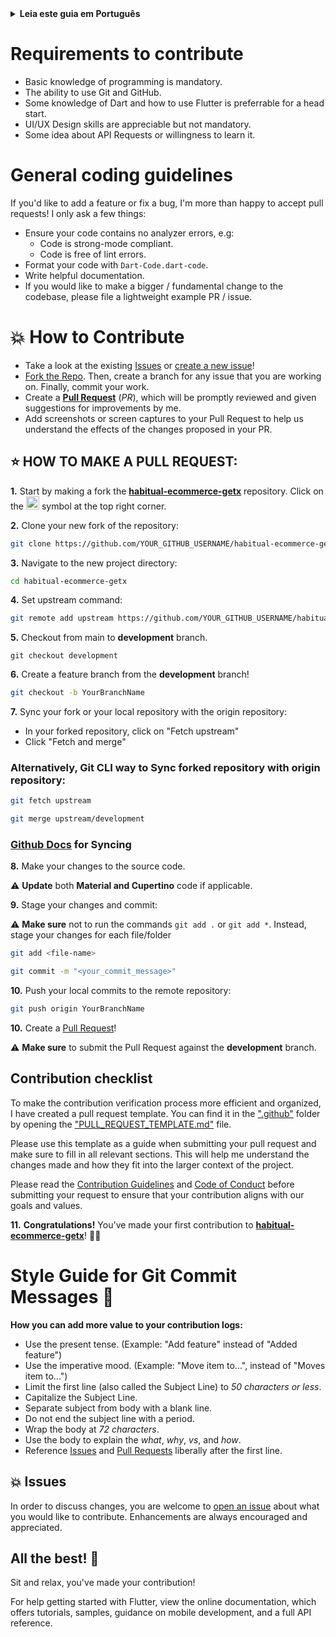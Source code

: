 <details>
<summary>
<strong> Leia este guia em Português </strong>
</summary>
    <ul>
        <li><a href="./CONTRIBUTING-PT-BR.md"> Português </a></li>
    </ul>

</details>

# Requirements to contribute

- Basic knowledge of programming is mandatory.
- The ability to use Git and GitHub.
- Some knowledge of Dart and how to use Flutter is preferrable for a head start.
- UI/UX Design skills are appreciable but not mandatory.
- Some idea about API Requests or willingness to learn it.

# General coding guidelines

If you'd like to add a feature or fix a bug, I'm more than happy to accept pull requests! I only ask a few things:

- Ensure your code contains no analyzer errors, e.g:
  - Code is strong-mode compliant.
  - Code is free of lint errors.
- Format your code with `Dart-Code.dart-code`.
- Write helpful documentation.
- If you would like to make a bigger / fundamental change to the codebase, please file a lightweight example PR / issue.

# 💥 How to Contribute

- Take a look at the existing [Issues](https://github.com/edilsonmatola/habitual-ecommerce-getx/issues) or [create a new issue](https://github.com/edilsonmatola/habitual-ecommerce-getx/issues/new/choose)!
- [Fork the Repo](https://github.com/edilsonmatola/habitual-ecommerce-getx/fork). Then, create a branch for any issue that you are working on. Finally, commit your work.
- Create a **[Pull Request](https://github.com/edilsonmatola/habitual-ecommerce-getx/compare)** (_PR_), which will be promptly reviewed and given suggestions for improvements by me.
- Add screenshots or screen captures to your Pull Request to help us understand the effects of the changes proposed in your PR.

## ⭐ HOW TO MAKE A PULL REQUEST:

**1.** Start by making a fork the [**habitual-ecommerce-getx**](https://github.com/edilsonmatola/habitual-ecommerce-getx) repository. Click on the <a href="https://github.com/edilsonmatola/habitual-ecommerce-getx/fork"><img src="https://i.imgur.com/G4z1kEe.png" height="21" width="21"></a> symbol at the top right corner.

**2.** Clone your new fork of the repository:

```bash
git clone https://github.com/YOUR_GITHUB_USERNAME/habitual-ecommerce-getx
```

**3.** Navigate to the new project directory:

```bash
cd habitual-ecommerce-getx
```

**4.** Set upstream command:

```bash
git remote add upstream https://github.com/YOUR_GITHUB_USERNAME/habitual-ecommerce-getx.git
```

**5.** Checkout from main to **development** branch.

```terminal
git checkout development
```

**6.** Create a feature branch from the **development** branch!

```bash
git checkout -b YourBranchName
```

**7.** Sync your fork or your local repository with the origin repository:

- In your forked repository, click on "Fetch upstream"
- Click "Fetch and merge"

### Alternatively, Git CLI way to Sync forked repository with origin repository:

```bash
git fetch upstream
```

```bash
git merge upstream/development
```

### [Github Docs](https://docs.github.com/en/github/collaborating-with-pull-requests/addressing-merge-conflicts/resolving-a-merge-conflict-on-github) for Syncing

**8.** Make your changes to the source code.

⚠️ **Update** both **Material and Cupertino** code if applicable.

**9.** Stage your changes and commit:

⚠️ **Make sure** not to run the commands `git add .` or `git add *`. Instead, stage your changes for each file/folder

```bash
git add <file-name>
```

```bash
git commit -m "<your_commit_message>"
```

**10.** Push your local commits to the remote repository:

```bash
git push origin YourBranchName
```

**10.** Create a [Pull Request](https://help.github.com/en/github/collaborating-with-issues-and-pull-requests/creating-a-pull-request)!

⚠️ **Make sure** to submit the Pull Request against the **development** branch.

## Contribution checklist

To make the contribution verification process more efficient and organized, I have created a pull request template. You can find it in the [".github"](./.github/) folder by opening the ["PULL_REQUEST_TEMPLATE.md"](./.github/pull_request_template.md) file.

Please use this template as a guide when submitting your pull request and make sure to fill in all relevant sections. This will help me understand the changes made and how they fit into the larger context of the project.

Please read the [Contribution Guidelines](#-how-to-contribute) and [Code of Conduct](./CODE_OF_CONDUCT.md) before submitting your request to ensure that your contribution aligns with our goals and values.

**11.** **Congratulations!** You've made your first contribution to [**habitual-ecommerce-getx**](https://github.com/edilsonmatola/habitual-ecommerce-getx/graphs/contributors)! 🙌🏼

# Style Guide for Git Commit Messages :memo:

**How you can add more value to your contribution logs:**

- Use the present tense. (Example: "Add feature" instead of "Added feature")
- Use the imperative mood. (Example: "Move item to...", instead of "Moves item to...")
- Limit the first line (also called the Subject Line) to _50 characters or less_.
- Capitalize the Subject Line.
- Separate subject from body with a blank line.
- Do not end the subject line with a period.
- Wrap the body at _72 characters_.
- Use the body to explain the _what_, _why_, _vs_, and _how_.
- Reference [Issues](https://github.com/edilsonmatola/habitual-ecommerce-getx/issues) and [Pull Requests](https://github.com/edilsonmatola/habitual-ecommerce-getx/pulls) liberally after the first line.

## 💥 Issues

In order to discuss changes, you are welcome to [open an issue](https://github.com/edilsonmatola/habitual-ecommerce-getx/issues/new/choose) about what you would like to contribute. Enhancements are always encouraged and appreciated.

## All the best! 🥇

Sit and relax, you've made your contribution!

For help getting started with Flutter, view the online documentation, which offers tutorials, samples, guidance on mobile development, and a full API reference.
